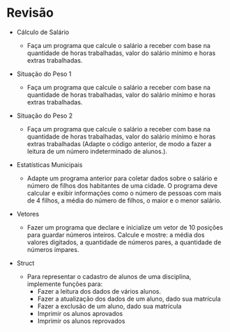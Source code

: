 # Revisão

- Cálculo de Salário

  - Faça um programa que calcule o salário a receber com base na quantidade de horas trabalhadas, valor do salário mínimo e horas extras trabalhadas.

- Situação do Peso 1

  - Faça um programa que calcule o salário a receber com base na quantidade de horas trabalhadas, valor do salário mínimo e horas extras trabalhadas.

- Situação do Peso 2

  - Faça um programa que calcule o salário a receber com base na quantidade de horas trabalhadas, valor do salário mínimo e horas extras trabalhadas (Adapte o código anterior, de modo a fazer a leitura de um número indeterminado de alunos.).

- Estatísticas Municipais

  - Adapte um programa anterior para coletar dados sobre o salário e número de filhos dos habitantes de uma cidade. O programa deve calcular e exibir informações como o número de pessoas com mais de 4 filhos, a média do número de filhos, o maior e o menor salário.

- Vetores

  - Fazer um programa que declare e inicialize um vetor de 10 posições para guardar números inteiros.
    Calcule e mostre: a média dos valores digitados, a quantidade de números pares, a quantidade de
    números ímpares.

- Struct

  - Para representar o cadastro de alunos de uma disciplina, implemente funções para:
    - Fazer a leitura dos dados de vários alunos.
    - Fazer a atualização dos dados de um aluno, dado sua matrícula
    - Fazer a exclusão de um aluno, dado sua matrícula
    - Imprimir os alunos aprovados
    - Imprimir os alunos reprovados
